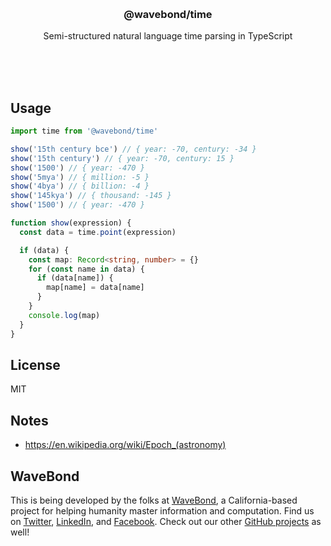 <br/>
<br/>
<br/>
<br/>
<br/>
<br/>
<br/>

<h3 align='center'>@wavebond/time</h3>
<p align='center'>
  Semi-structured natural language time parsing in TypeScript
</p>

<br/>
<br/>
<br/>

## Usage

```ts
import time from '@wavebond/time'

show('15th century bce') // { year: -70, century: -34 }
show('15th century') // { year: -70, century: 15 }
show('1500') // { year: -470 }
show('5mya') // { million: -5 }
show('4bya') // { billion: -4 }
show('145kya') // { thousand: -145 }
show('1500') // { year: -470 }

function show(expression) {
  const data = time.point(expression)

  if (data) {
    const map: Record<string, number> = {}
    for (const name in data) {
      if (data[name]) {
        map[name] = data[name]
      }
    }
    console.log(map)
  }
}
```

## License

MIT

## Notes

- https://en.wikipedia.org/wiki/Epoch_(astronomy)

## WaveBond

This is being developed by the folks at [WaveBond](https://wave.bond), a
California-based project for helping humanity master information and
computation. Find us on [Twitter](https://twitter.com/_wavebond),
[LinkedIn](https://www.linkedin.com/company/wavebond), and
[Facebook](https://www.facebook.com/wavebond). Check out our other
[GitHub projects](https://github.com/wavebond) as well!
